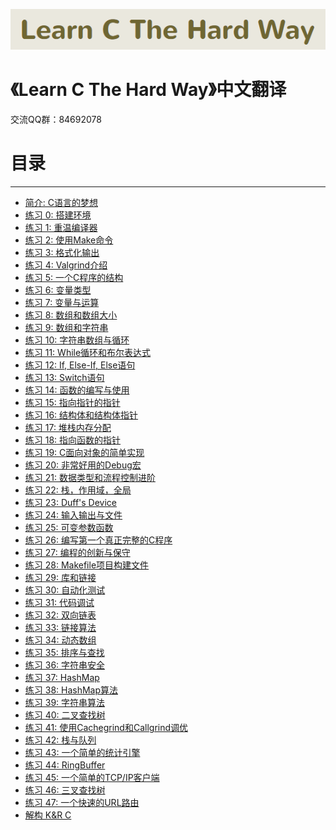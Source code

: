 ![logo](./logo.png)
# 《Learn C The Hard Way》中文翻译
交流QQ群：84692078


# 目录 #

----------------------------------


- [简介: C语言的梦想][48]
- [练习 0: 搭建环境][0]
- [练习 1: 重温编译器][1]
- [练习 2: 使用Make命令][2]
- [练习 3: 格式化输出][3]
- [练习 4: Valgrind介绍][4]
- [练习 5: 一个C程序的结构][5]
- [练习 6: 变量类型][6]
- [练习 7: 变量与运算][7]
- [练习 8: 数组和数组大小][8]
- [练习 9: 数组和字符串][9]
- [练习 10: 字符串数组与循环][10]
- [练习 11: While循环和布尔表达式][11]
- [练习 12: If, Else-If, Else语句][12]
- [练习 13: Switch语句][13]
- [练习 14: 函数的编写与使用][14]
- [练习 15: 指向指针的指针][15]
- [练习 16: 结构体和结构体指针][16]
- [练习 17: 堆栈内存分配][17]
- [练习 18: 指向函数的指针][18]
- [练习 19: C面向对象的简单实现][19]
- [练习 20: 非常好用的Debug宏][20]
- [练习 21: 数据类型和流程控制进阶][21]
- [练习 22: 栈，作用域，全局][22]
- [练习 23: Duff's Device][23]
- [练习 24: 输入输出与文件][24]
- [练习 25: 可变参数函数][25]
- [练习 26: 编写第一个真正完整的C程序][26]
- [练习 27: 编程的创新与保守][27]
- [练习 28: Makefile项目构建文件][28]
- [练习 29: 库和链接][29]
- [练习 30: 自动化测试][30]
- [练习 31: 代码调试][31]
- [练习 32: 双向链表][32]
- [练习 33: 链接算法][33]
- [练习 34: 动态数组][34]
- [练习 35: 排序与查找][35]
- [练习 36: 字符串安全][36]
- [练习 37: HashMap][37]
- [练习 38: HashMap算法][38]
- [练习 39: 字符串算法][39]
- [练习 40: 二叉查找树][40]
- [练习 41: 使用Cachegrind和Callgrind调优][41]
- [练习 42: 栈与队列][42]
- [练习 43: 一个简单的统计引擎][43]
- [练习 44: RingBuffer][44]
- [练习 45: 一个简单的TCP/IP客户端][45]
- [练习 46: 三叉查找树][46]
- [练习 47: 一个快速的URL路由][47]
- [解构 K&R C][49]


[0]: ./book/exercise-0.md
[1]: ./book/exercise-1.md
[2]: ./book/exercise-2.md
[3]: ./book/exercise-3.md
[4]: ./book/exercise-4.md
[5]: ./book/exercise-5.md
[6]: ./book/exercise-6.md
[7]: ./book/exercise-7.md
[8]: ./book/exercise-8.md
[9]: ./book/exercise-9.md
[10]: ./book/exercise-10.md
[11]: ./book/exercise-11.md
[12]: ./book/exercise-12.md
[13]: ./book/exercise-13.md
[14]: ./book/exercise-14.md
[15]: ./book/exercise-15.md
[16]: ./book/exercise-16.md
[17]: ./book/exercise-17.md
[18]: ./book/exercise-18.md
[19]: ./book/exercise-19.md
[20]: ./book/exercise-20.md
[21]: ./book/exercise-21.md
[22]: ./book/exercise-22.md
[23]: ./book/exercise-23.md
[24]: ./book/exercise-24.md
[25]: ./book/exercise-25.md
[26]: ./book/exercise-26.md
[27]: ./book/exercise-27.md
[28]: ./book/exercise-28.md
[29]: ./book/exercise-29.md
[30]: ./book/exercise-30.md
[31]: ./book/exercise-31.md
[32]: ./book/exercise-32.md
[33]: ./book/exercise-33.md
[34]: ./book/exercise-34.md
[35]: ./book/exercise-35.md
[36]: ./book/exercise-36.md
[37]: ./book/exercise-37.md
[38]: ./book/exercise-38.md
[39]: ./book/exercise-39.md
[40]: ./book/exercise-40.md
[41]: ./book/exercise-41.md
[42]: ./book/exercise-42.md
[43]: ./book/exercise-43.md
[44]: ./book/exercise-44.md
[45]: ./book/exercise-45.md
[46]: ./book/exercise-46.md
[47]: ./book/exercise-47.md
[48]: ./book/introduction.md
[49]: ./book/deconstructing.md
